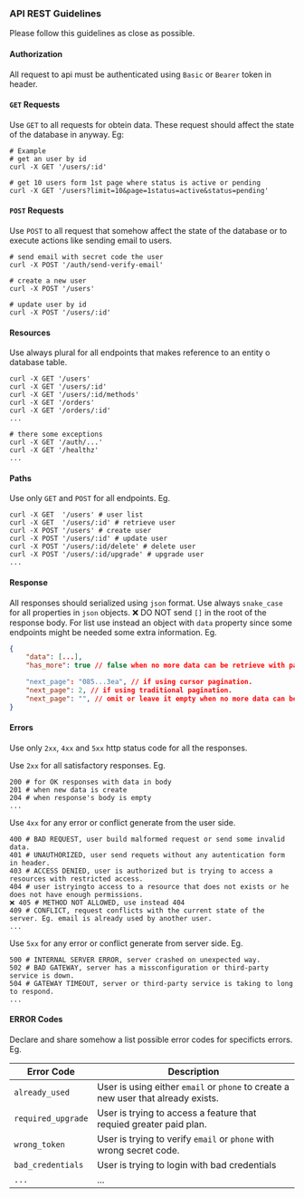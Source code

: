 ### API REST Guidelines

Please follow this guidelines as close as possible.


#### Authorization

All request to api must be authenticated using `Basic` or `Bearer` token in header.

<!-- TODO: In Development -->


#### `GET` Requests

Use `GET` to all requests for obtein data. These request should affect the state of the database in anyway. Eg:


```shell
# Example 
# get an user by id
curl -X GET '/users/:id' 

# get 10 users form 1st page where status is active or pending
curl -X GET '/users?limit=10&page=1status=active&status=pending'
```


#### `POST` Requests

Use `POST` to all request that somehow affect the state of the database or to execute actions like sending email to users.

```shell
# send email with secret code the user
curl -X POST '/auth/send-verify-email'

# create a new user
curl -X POST '/users'

# update user by id
curl -X POST '/users/:id'
```

#### Resources

Use always plural for all endpoints that makes reference to an entity o database table.

```shell
curl -X GET '/users'
curl -X GET '/users/:id'
curl -X GET '/users/:id/methods'
curl -X GET '/orders'
curl -X GET '/orders/:id'
...

# there some exceptions
curl -X GET '/auth/...'
curl -X GET '/healthz'
...
```


#### Paths

Use only `GET` and `POST` for all endpoints. Eg.

```shell
curl -X GET  '/users' # user list
curl -X GET  '/users/:id' # retrieve user
curl -X POST '/users' # create user
curl -X POST '/users/:id' # update user
curl -X POST '/users/:id/delete' # delete user
curl -X POST '/users/:id/upgrade' # upgrade user
...
```

#### Response

All responses should serialized using `json` format. Use always `snake_case` for all properties in `json` objects. ❌ DO NOT send `[]` in the root of the response body. For list use instead an object with `data` property since some endpoints might be needed some extra information. Eg.

```json
{
    "data": [...],
    "has_more": true // false when no more data can be retrieve with pagination.

    "next_page": "085...3ea", // if using cursor pagination.
    "next_page": 2, // if using traditional pagination.
    "next_page": "", // omit or leave it empty when no more data can be retrieved.
}
```

#### Errors

Use only `2xx`, `4xx` and `5xx` http status code for all the responses.

Use `2xx` for all satisfactory responses. Eg.

```shell
200 # for OK responses with data in body
201 # when new data is create
204 # when response's body is empty
...
```

Use `4xx` for any error or conflict generate from the user side.

```shell
400 # BAD REQUEST, user build malformed request or send some invalid data.
401 # UNAUTHORIZED, user send requets without any autentication form in header.
403 # ACCESS DENIED, user is authorized but is trying to access a resources with restricted access.
404 # user istryingto access to a resource that does not exists or he does not have enough permissions.
❌ 405 # METHOD NOT ALLOWED, use instead 404
409 # CONFLICT, request conflicts with the current state of the server. Eg. email is already used by another user.
...
```

Use `5xx` for any error or conflict generate from server side. Eg.

```shell
500 # INTERNAL SERVER ERROR, server crashed on unexpected way.
502 # BAD GATEWAY, server has a missconfiguration or third-party service is down.
504 # GATEWAY TIMEOUT, server or third-party service is taking to long to respond.
...
```

#### ERROR Codes

Declare and share somehow a list possible error codes for specificts errors. Eg.

| Error Code         | Description                                                                       |
| ------------------ | --------------------------------------------------------------------------------- |
| `already_used`     | User is using either `email` or `phone` to create a new user that already exists. |
| `required_upgrade` | User is trying to access a feature that requied greater paid plan.                |
| `wrong_token`      | User is trying to verify `email` or `phone` with wrong secret code.               |
| `bad_credentials`  | User is trying to login with bad credentials                                      |
| `...`              | ...                                                                               |